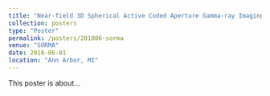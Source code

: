```yaml
---
title: "Near-field 3D Spherical Active Coded Aperture Gamma-ray Imaging"
collection: posters
type: "Poster"
permalink: /posters/201806-sorma
venue: "SORMA"
date: 2018-06-01
location: "Ann Arbor, MI"
---
```


This poster is about...
